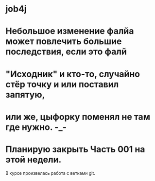 # job4j
# Небольшое изменение фалйа может повлечить большие последствия, если это фалй 
# "Исходник" и кто-то, случайно стёр точку и или поставил запятую,
# или же, цыфорку поменял не там где нужно. -_-

# Планирую закрыть Часть 001 на этой недели.

В курсе произвелась работа с ветками git.